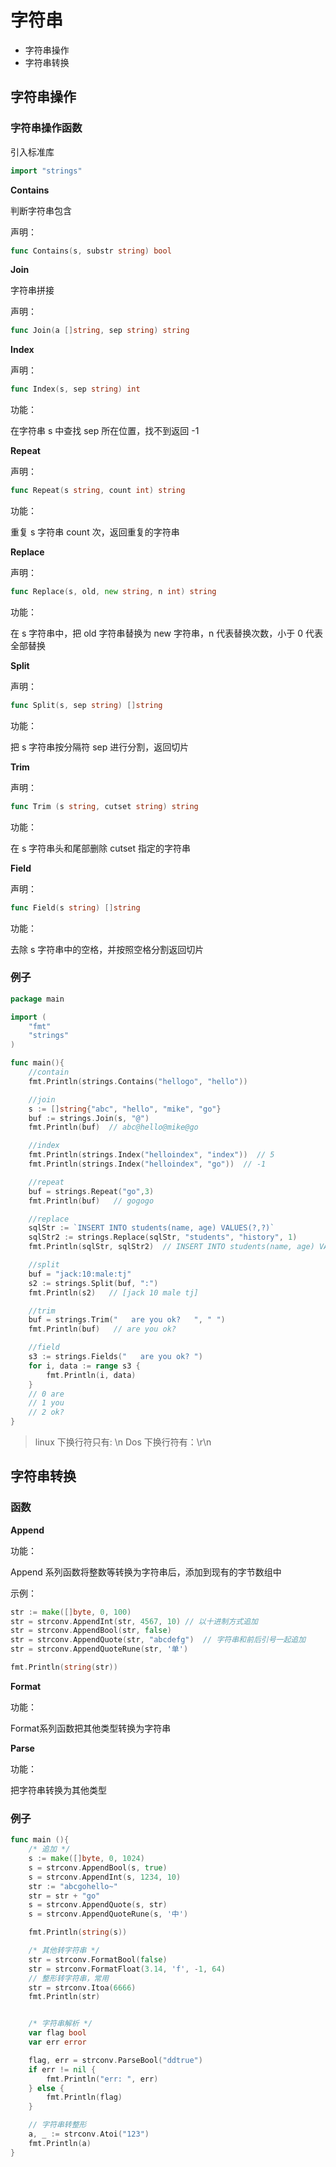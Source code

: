 # 字符串

- 字符串操作
- 字符串转换


## 字符串操作

### 字符串操作函数

引入标准库

```go
import "strings"
```

**Contains**

判断字符串包含

声明：

```go
func Contains(s, substr string) bool
```


**Join**

字符串拼接

声明：

```go
func Join(a []string, sep string) string
```

**Index**

声明：

```go
func Index(s, sep string) int
```

功能：

在字符串 s 中查找 sep 所在位置，找不到返回 -1


**Repeat**

声明：

```go
func Repeat(s string, count int) string
```

功能：

重复 s 字符串 count 次，返回重复的字符串


**Replace**

声明：

```go
func Replace(s, old, new string, n int) string
```

功能：

在 s 字符串中，把 old 字符串替换为 new 字符串，n 代表替换次数，小于 0 代表全部替换

**Split**

声明：

```go
func Split(s, sep string) []string
```

功能：

把 s 字符串按分隔符 sep 进行分割，返回切片


**Trim**

声明：

```go
func Trim (s string, cutset string) string
```

功能：

在 s 字符串头和尾部删除 cutset 指定的字符串


**Field**

声明：

```go
func Field(s string) []string
```

功能：

去除 s 字符串中的空格，并按照空格分割返回切片



### 例子

```go
package main

import (
    "fmt"
    "strings"
)

func main(){
    //contain
    fmt.Println(strings.Contains("hellogo", "hello"))

    //join
    s := []string{"abc", "hello", "mike", "go"}
    buf := strings.Join(s, "@")
    fmt.Println(buf)  // abc@hello@mike@go

    //index
    fmt.Println(strings.Index("helloindex", "index"))  // 5
    fmt.Println(strings.Index("helloindex", "go"))  // -1

    //repeat
    buf = strings.Repeat("go",3)
    fmt.Println(buf)   // gogogo

    //replace
    sqlStr := `INSERT INTO students(name, age) VALUES(?,?)`
    sqlStr2 := strings.Replace(sqlStr, "students", "history", 1)
    fmt.Println(sqlStr, sqlStr2)  // INSERT INTO students(name, age) VALUES(?,?) INSERT INTO history(name, age) VALUES(?,?)

    //split
    buf = "jack:10:male:tj"
    s2 := strings.Split(buf, ":")
    fmt.Println(s2)   // [jack 10 male tj]

    //trim
    buf = strings.Trim("   are you ok?   ", " ")
    fmt.Println(buf)   // are you ok?

    //field
    s3 := strings.Fields("   are you ok? ")
    for i, data := range s3 {
        fmt.Println(i, data)
    }
    // 0 are
    // 1 you
    // 2 ok?
}
```

>linux   下换行符只有:   \n
Dos   下换行符有：\r\n

## 字符串转换

### 函数

**Append**

功能：

Append 系列函数将整数等转换为字符串后，添加到现有的字节数组中

示例：

```go
str := make([]byte, 0, 100)
str = strconv.AppendInt(str, 4567, 10) // 以十进制方式追加
str = strconv.AppendBool(str, false)
str = strconv.AppendQuote(str, "abcdefg")  // 字符串和前后引号一起追加
str = strconv.AppendQuoteRune(str, '单')

fmt.Println(string(str))
```


**Format**

功能：

Format系列函数把其他类型转换为字符串



**Parse**

功能：

把字符串转换为其他类型


### 例子

```go
func main (){
    /* 追加 */
    s := make([]byte, 0, 1024)
    s = strconv.AppendBool(s, true)
    s = strconv.AppendInt(s, 1234, 10)
    str := "abcgohello~"
    str = str + "go"
    s = strconv.AppendQuote(s, str)
    s = strconv.AppendQuoteRune(s, '中')

    fmt.Println(string(s))

    /* 其他转字符串 */
    str = strconv.FormatBool(false)
    str = strconv.FormatFloat(3.14, 'f', -1, 64)
    // 整形转字符串，常用
    str = strconv.Itoa(6666)
    fmt.Println(str)


    /* 字符串解析 */
    var flag bool
    var err error

    flag, err = strconv.ParseBool("ddtrue")
    if err != nil {
        fmt.Println("err: ", err)
    } else {
        fmt.Println(flag)
    }

    // 字符串转整形
    a, _ := strconv.Atoi("123")
    fmt.Println(a)
}
```
